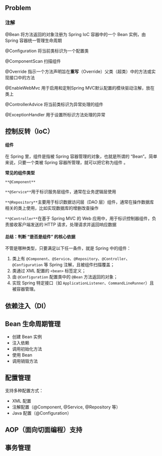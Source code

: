 ## Problem

### 注解

@Bean 将方法返回的对象注册为 Spring IoC 容器中的一个 Bean 实例，由 Spring 容器统一管理生命周期

@Configuration 将当前类标识为一个配置类

@ComponentScan 扫描组件

@Override 指示一个方法声明旨在**重写**（Override）父类（超类）中的方法或实现接口中的方法

@EnableWebMvc 用于启用和定制Spring MVC默认配置的模块驱动注解，放在类上

@ControllerAdvice 将当前类标识为异常处理的组件

@ExceptionHandler 用于设置所标识方法处理的异常

## 控制反转（IoC）

#### 组件

在 Spring 里，组件是指被 Spring 容器管理的对象，也就是所谓的 “Bean”。简单来说，只要一个类被 Spring 容器所管理，就可以把它称为组件 。

**常见的组件类型**

`**@Component**`

`**@Service**`用于标识服务层组件，通常在业务逻辑层使用

`**@Repository**`主要用于标识数据访问层（DAO 层）组件，通常在操作数据库相关的类上使用，比如实现数据库的增删改查操作

`**@Controller**`在基于 Spring MVC 的 Web 应用中，用于标识控制器组件，负责接收客户端发送的 HTTP 请求，处理请求并返回响应数据

#### 总结：判断 “是否是组件” 的核心依据

不管是哪种类型，只要满足以下任一条件，就是 Spring 中的组件：

1. 类上有 `@Component`、`@Service`、`@Repository`、`@Controller`、`@Configuration` 等 Spring 注解，且被组件扫描覆盖；
2. 类通过 XML 配置的 `<bean>` 标签定义；
3. 由 `@Configuration` 配置类中的 `@Bean` 方法返回的对象；
4. 实现 Spring 特定接口（如 `ApplicationListener`、`CommandLineRunner`）且被容器管理。

## 依赖注入（DI）

### 

## Bean 生命周期管理

- 创建 Bean 实例
- 注入依赖
- 调用初始化方法
- 使用 Bean
- 调用销毁方法

## 配置管理

支持多种配置方式：

- XML 配置
- 注解配置（@Component, @Service, @Repository 等）
- Java 配置（@Configuration）

## AOP（面向切面编程）支持

## 事务管理